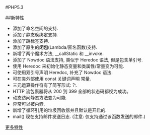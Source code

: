 #PHP5.3

##新特性
 - 添加了命名空间的支持.
 - 添加了静态晚绑定支持.
 - 添加了跳标签支持.
 - 添加了原生的**闭包**(Lambda/匿名函数)支持.
 - 新增了两个魔术方法,  \__callStatic 和 __invoke.
 - 添加了 Nowdoc 语法支持, 类似于 Heredoc 语法, 但是包含单引号.
 - 使用 Heredoc 来初始化静态变量和类属性/常量变为可能.
 - 可使用双引号声明 Heredoc, 补充了 Nowdoc 语法.
 - 可在类外部使用 const 关键词声明 常量.
 - 三元运算操作符有了简写形式: ?:.
 - HTTP 流包裹器将从 200 到 399 全部的状态码都视为成功。
 - 动态访问静态方法变为可能.
 - 异常可以被内嵌.
 - 新增了循环引用的垃圾回收器并且默认是开启的.
 - mail() 现在支持邮件发送日志. (注意: 仅支持通过该函数发送的邮件.)
 
 [更多特性](http://php.net/manual/zh/migration53.php)